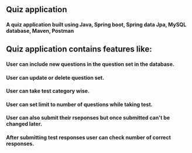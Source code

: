## Quiz application
#### A quiz application built using Java, Spring boot, Spring data Jpa, MySQL database, Maven, Postman

## Quiz application contains features like:

#### User can include new questions in the question set in the database. 
#### User can update or delete question set.
#### User can take test category wise.
#### User can set limit to number of questions while taking test.
#### User can also submit their rseponses but once submitted can't be changed later.
#### After submitting test responses user can check number of correct responses.
